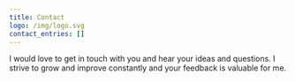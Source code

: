 ```yaml
---
title: Contact
logo: /img/logo.svg
contact_entries: []
---
```

I would love to get in touch with you and hear your ideas and
questions. I strive to grow and improve constantly and your feedback
is valuable for me.